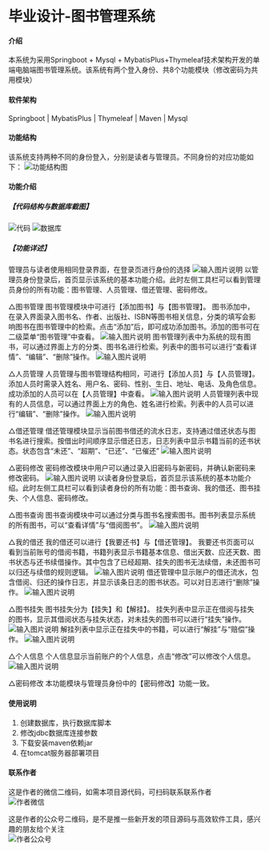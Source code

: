 # 毕业设计-图书管理系统

#### 介绍
本系统为采用Springboot + Mysql + MybatisPlus+Thymeleaf技术架构开发的单端电脑端图书管理系统。该系统有两个登入身份、共8个功能模块（修改密码为共用模块）

#### 软件架构
Springboot | MybatisPlus | Thymeleaf | Maven | Mysql 

#### 功能结构
该系统支持两种不同的身份登入，分别是读者与管理员。不同身份的对应功能如下：
![功能结构图](1685331418(1).jpg)

#### 功能介绍
##### 【代码结构与数据库截图】
![代码](code.png)
![数据库](image.png)
##### 【功能详述】 
管理员与读者使用相同登录界面，在登录页进行身份的选择
![输入图片说明](image1.png)
   以管理员身份登录后，首页显示该系统的基本功能介绍。此时左侧工具栏可以看到管理员身份的所有功能：图书管理、人员管理、借还管理、密码修改。


△图书管理
   图书管理模块中可进行【添加图书】与【图书管理】。
   图书添加中，在录入界面录入图书名、作者、出版社、ISBN等图书相关信息，分类的填写会影响图书在图书管理中的检索。点击“添加”后，即可成功添加图书。添加的图书可在二级菜单“图书管理”中查看。
![输入图片说明](image3.png)
 图书管理列表中为系统的现有图书，可以通过界面上方的分类、图书名进行检索。列表中的图书可以进行“查看详情”、“编辑”、“删除”操作。
![输入图片说明](image4.png)


△人员管理
   人员管理与图书管理结构相同，可进行【添加人员】与【人员管理】。
   添加人员时需录入姓名、用户名、密码、性别、生日、地址、电话、及角色信息。成功添加的人员可以在【人员管理】中查看。
![输入图片说明](image5.png)
   人员管理列表中现有的人员信息，可以通过界面上方的角色、姓名进行检索。列表中的人员可以进行“编辑”、“删除”操作。
![输入图片说明](image6.png)


△借还管理
   借还管理模块显示当前图书借还的流水日志，支持通过借还状态与图书名进行搜索。按借出时间顺序显示借还日志，日志列表中显示书籍当前的还书状态。状态包含“未还”、“超期”、“已还”、“已催还”
![输入图片说明](image7.png)


△密码修改
   密码修改模块中用户可以通过录入旧密码与新密码，并确认新密码来修改密码。
![输入图片说明](image8.png)
   以读者身份登录后，首页显示该系统的基本功能介绍。此时左侧工具栏可以看到读者身份的所有功能：图书查询、我的借还、图书挂失、个人信息、密码修改。

△图书查询
   图书查询模块中可以通过分类与图书名搜索图书。图书列表显示系统的所有图书，可以“查看详情”与“借阅图书”。
![输入图片说明](image9.png)


△我的借还
   我的借还可以进行【我要还书】与【借还管理】。
   我要还书页面可以看到当前账号的借阅书籍，书籍列表显示书籍基本信息、借出天数、应还天数、图书状态与还书续借操作。其中包含了已经超期、挂失的图书无法续借，未还图书可以归还与续借的规则逻辑。
![输入图片说明](image10.png)
借还管理中显示账户的借还流水，包含借阅、归还的操作日志，并显示该条日志的图书状态。可以对日志进行“删除”操作。
![输入图片说明](image11.png)


△图书挂失
   图书挂失分为【挂失】和【解挂】。
   挂失列表中显示正在借阅与挂失的图书，显示其借阅状态与挂失状态，对未挂失的图书可以进行“挂失”操作。
![输入图片说明](image12.png)
   解挂列表中显示正在挂失中的书籍，可以进行“解挂”与“赔偿”操作。
![输入图片说明](image13.png)


△个人信息
   个人信息显示当前账户的个人信息，点击“修改”可以修改个人信息。
![输入图片说明](image14.png)


△密码修改
   本功能模块与管理员身份中的【密码修改】功能一致。

#### 使用说明
1. 创建数据库，执行数据库脚本
2. 修改jdbc数据库连接参数
3. 下载安装maven依赖jar
4. 在tomcat服务器部署项目

#### 联系作者
这是作者的微信二维码，如需本项目源代码，可扫码联系联系作者  
![作者微信](xunmaw001.jpg)

这是作者的公众号二维码，是不是推一些新开发的项目源码与高效软件工具，感兴趣的朋友给个关注  
![作者公众号](xunmaw%E5%85%AC%E4%BC%97%E5%8F%B7.jpg#pic_left=100x100)
